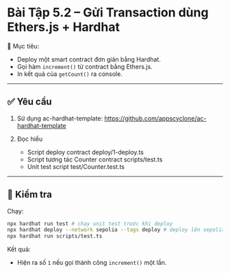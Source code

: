 # Bài Tập 5.2 – Gửi Transaction dùng Ethers.js + Hardhat

🎯 Mục tiêu:
- Deploy một smart contract đơn giản bằng Hardhat.
- Gọi hàm `increment()` từ contract bằng Ethers.js.
- In kết quả của `getCount()` ra console.

---

## ✅ Yêu cầu

1. Sử dụng ac-hardhat-template: https://github.com/appscyclone/ac-hardhat-template

2. Đọc hiểu
   - Script deploy contract deploy/1-deploy.ts
   - Script tương tác Counter contract scripts/test.ts
   - Unit test script test/Counter.test.ts

---

## 🧪 Kiểm tra

Chạy:
```bash
npx hardhat run test # chạy unit test trước khi deploy 
npx hardhat deploy --network sepolia --tags deploy # deploy lên sepolia network
npx hardhat run scripts/test.ts
```

Kết quả:
- Hiện ra số `1` nếu gọi thành công `increment()` một lần.
